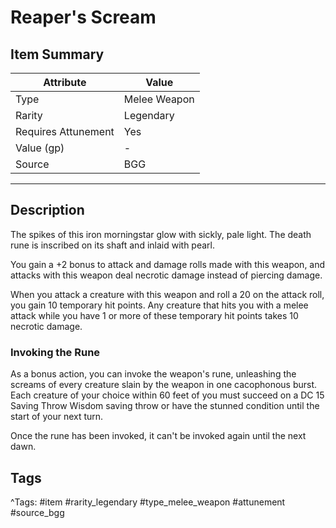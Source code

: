 # Reaper's Scream

## Item Summary

| Attribute            | Value                        |
|----------------------|------------------------------|
| Type                 | Melee Weapon |
| Rarity               | Legendary             |
| Requires Attunement  | Yes                |
| Value (gp)           | -    |
| Source               | BGG |

---

## Description

The spikes of this iron morningstar glow with sickly, pale light. The death rune is inscribed on its shaft and inlaid with pearl.

You gain a +2 bonus to attack and damage rolls made with this weapon, and attacks with this weapon deal necrotic damage instead of piercing damage.

When you attack a creature with this weapon and roll a 20 on the attack roll, you gain 10 temporary hit points. Any creature that hits you with a melee attack while you have 1 or more of these temporary hit points takes 10 necrotic damage.

### Invoking the Rune

As a bonus action, you can invoke the weapon's rune, unleashing the screams of every creature slain by the weapon in one cacophonous burst. Each creature of your choice within 60 feet of you must succeed on a DC 15 Saving Throw Wisdom saving throw or have the stunned condition until the start of your next turn.

Once the rune has been invoked, it can't be invoked again until the next dawn.

## Tags

^Tags: #item #rarity_legendary #type_melee_weapon #attunement #source_bgg